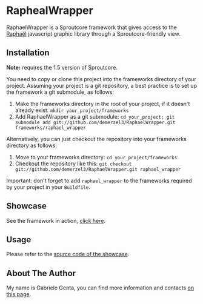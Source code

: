 RaphealWrapper
==============

RaphaelWrapper is a Sproutcore framework that gives access to the [Raphaël](http://raphaeljs.com/) javascript graphic library through a Sproutcore-friendly view.

Installation
------------

**Note:** requires the 1.5 version of Sproutcore.

You need to copy or clone this project into the frameworks directory of your project. Assuming your project is a git repository, a best practice is to set up the framework a git submodule, as follows:

1. Make the frameworks directory in the root of your project, if it doesn't already exist: `mkdir your_project/frameworks`
2. Add RaphaelWrapper as a git submodule: `cd your_project; git submodule add git://github.com/demerzel3/RaphaelWrapper.git frameworks/raphael_wrapper`

Alternatively, you can just checkout the repository into your frameworks directory as follows:

1. Move to your frameworks directory: `cd your_project/frameworks`
2. Checkout the repository like this: `git checkout git://github.com/demerzel3/RaphaelWrapper.git raphael_wrapper`

Important: don't forget to add `raphael_wrapper` to the frameworks required by your project in your `Buildfile`.

Showcase
--------

See the framework in action, [click here](http://www.playcalliope.com/raphael_wrapper/showcase).

Usage
-----

Please refer to the [source code of the showcase](https://github.com/demerzel3/RaphaelWrapperShowcase).

About The Author
----------------

My name is Gabriele Genta, you can find more information and contacts [on this page](http://gabrielegenta.wordpress.com/about/).